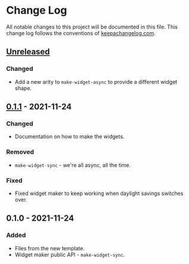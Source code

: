 # Change Log
All notable changes to this project will be documented in this file. This change log follows the conventions of [keepachangelog.com](http://keepachangelog.com/).

## [Unreleased]
### Changed
- Add a new arity to `make-widget-async` to provide a different widget shape.

## [0.1.1] - 2021-11-24
### Changed
- Documentation on how to make the widgets.

### Removed
- `make-widget-sync` - we're all async, all the time.

### Fixed
- Fixed widget maker to keep working when daylight savings switches over.

## 0.1.0 - 2021-11-24
### Added
- Files from the new template.
- Widget maker public API - `make-widget-sync`.

[Unreleased]: https://sourcehost.site/your-name/jme-clj-earth/compare/0.1.1...HEAD
[0.1.1]: https://sourcehost.site/your-name/jme-clj-earth/compare/0.1.0...0.1.1
